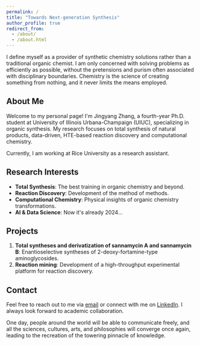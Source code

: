 ```yaml
---
permalink: /
title: "Towards Next-generation Synthesis"
author_profile: true
redirect_from: 
  - /about/
  - /about.html
---
```


I define myself as a provider of synthetic chemistry solutions rather than a traditional organic chemist. I am only concerned with solving problems as efficiently as possible, without the pretensions and purism often associated with disciplinary boundaries. Chemistry is the science of creating something from nothing, and it never limits the means employed.

## About Me
Welcome to my personal page! I'm Jingyang Zhang, a fourth-year Ph.D. student at University of Illinois Urbana-Champaign (UIUC), specializing in organic synthesis. My research focuses on total synthesis of natural products, data-driven, HTE-based reaction discovery and computational chemistry.  

Currently, I am working at Rice University as a research assistant. 

## Research Interests
- **Total Synthesis**: The best training in organic chemistry and beyond.
- **Reaction Discovery**: Development of the method of methods.
- **Computational Chemistry**: Physical insights of organic chemistry transformations.
- **AI & Data Science**: Now it's already 2024...


## Projects
1. **Total syntheses and derivatization of sannamycin A and sannamycin B**: Enantioselective syntheses of 2-deoxy-fortamine-type aminoglycosides.
2. **Reaction mining**: Development of a high-throughput experimental platform for reaction discovery.

## Contact
Feel free to reach out to me via [email](jz111@illinois.edu) or connect with me on [LinkedIn](https://www.linkedin.com/in/jingyangzhang-chem/). I always look forward to academic collaboration.

One day, people around the world will be able to communicate freely, and all the sciences, cultures, arts, and philosophies will converge once again, leading to the recreation of the towering pinnacle of knowledge.
